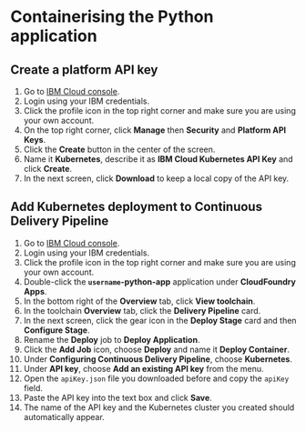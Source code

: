 # Containerising the Python application

## Create a platform API key

1. Go to [IBM Cloud console](https://console.bluemix.net/).
1. Login using your IBM credentials.
1. Click the profile icon in the top right corner and make sure you are using your own account.
1. On the top right corner, click **Manage** then **Security** and **Platform API Keys**.
1. Click the **Create** button in the center of the screen.
1. Name it **Kubernetes**, describe it as **IBM Cloud Kubernetes API Key** and click **Create**.
1. In the next screen, click **Download** to keep a local copy of the API key.

## Add Kubernetes deployment to Continuous Delivery Pipeline

1. Go to [IBM Cloud console](https://console.bluemix.net/).
1. Login using your IBM credentials.
1. Click the profile icon in the top right corner and make sure you are using your own account.
1. Double-click the **`username`-python-app** application under **CloudFoundry Apps**.
1. In the bottom right of the **Overview** tab, click **View toolchain**.
1. In the toolchain **Overview** tab, click the **Delivery Pipeline** card.
1. In the next screen, click the gear icon in the **Deploy Stage** card and then **Configure Stage**.
1. Rename the **Deploy** job to **Deploy Application**.
1. Click the **Add Job** icon, choose **Deploy** and name it **Deploy Container**.
1. Under **Configuring Continuous Delivery Pipeline**, choose **Kubernetes**.
1. Under **API key**, choose **Add an existing API key** from the menu.
1. Open the `apiKey.json` file you downloaded before and copy the `apiKey` field.
1. Paste the API key into the text box and click **Save**.
1. The name of the API key and the Kubernetes cluster you created should automatically appear.